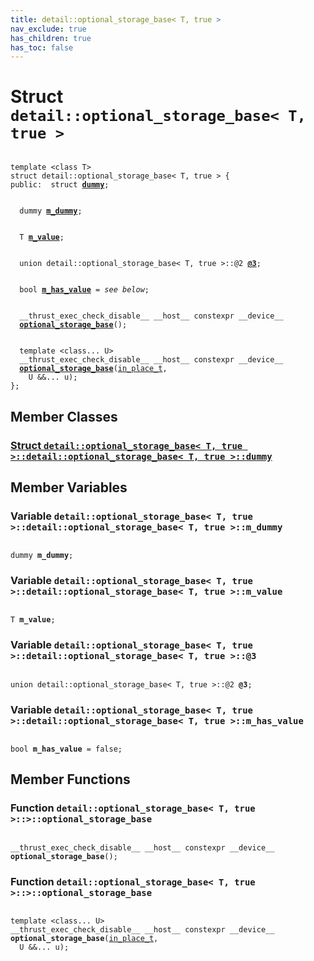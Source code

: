 ```yaml
---
title: detail::optional_storage_base< T, true >
nav_exclude: true
has_children: true
has_toc: false
---
```


# Struct `detail::optional_storage_base< T, true >`

<code class="doxybook">
<span>template &lt;class T&gt;</span>
<span>struct detail::optional&#95;storage&#95;base&lt; T, true &gt; {</span>
<span>public:</span><span>&nbsp;&nbsp;struct <b><a href="/thrust/api/classes/structdetail_1_1optional__storage__base_3_01t_00_01true_01_4_1_1dummy.html">dummy</a></b>;</span>
<br>
<span>&nbsp;&nbsp;dummy <b><a href="/thrust/api/classes/structdetail_1_1optional__storage__base_3_01t_00_01true_01_4.html#variable-m_dummy">m&#95;dummy</a></b>;</span>
<br>
<span>&nbsp;&nbsp;T <b><a href="/thrust/api/classes/structdetail_1_1optional__storage__base_3_01t_00_01true_01_4.html#variable-m_value">m&#95;value</a></b>;</span>
<br>
<span>&nbsp;&nbsp;union detail::optional_storage_base< T, true >::@2 <b><a href="/thrust/api/classes/structdetail_1_1optional__storage__base_3_01t_00_01true_01_4.html#variable-@3">@3</a></b>;</span>
<br>
<span>&nbsp;&nbsp;bool <b><a href="/thrust/api/classes/structdetail_1_1optional__storage__base_3_01t_00_01true_01_4.html#variable-m_has_value">m&#95;has&#95;value</a></b> = <i>see below</i>;</span>
<br>
<span>&nbsp;&nbsp;__thrust_exec_check_disable__ __host__ constexpr __device__ </span><span>&nbsp;&nbsp;<b><a href="/thrust/api/classes/structdetail_1_1optional__storage__base_3_01t_00_01true_01_4.html#function-optional_storage_base">optional&#95;storage&#95;base</a></b>();</span>
<br>
<span>&nbsp;&nbsp;template &lt;class... U&gt;</span>
<span>&nbsp;&nbsp;__thrust_exec_check_disable__ __host__ constexpr __device__ </span><span>&nbsp;&nbsp;<b><a href="/thrust/api/classes/structdetail_1_1optional__storage__base_3_01t_00_01true_01_4.html#function-optional_storage_base">optional&#95;storage&#95;base</a></b>(<a href="/thrust/api/classes/structin__place__t.html">in_place_t</a>,</span>
<span>&nbsp;&nbsp;&nbsp;&nbsp;U &&... u);</span>
<span>};</span>
</code>

## Member Classes

<h3 id="struct-detail::optional_storage_base< T, true >::dummy">
<a href="/thrust/api/classes/structdetail_1_1optional__storage__base_3_01t_00_01true_01_4_1_1dummy.html">Struct <code>detail::optional&#95;storage&#95;base&lt; T, true &gt;::detail::optional&#95;storage&#95;base&lt; T, true &gt;::dummy</code>
</a>
</h3>


## Member Variables

<h3 id="variable-m_dummy">
Variable <code>detail::optional&#95;storage&#95;base&lt; T, true &gt;::detail::optional&#95;storage&#95;base&lt; T, true &gt;::m&#95;dummy</code>
</h3>

<code class="doxybook">
<span>dummy <b>m_dummy</b>;</span></code>
<h3 id="variable-m_value">
Variable <code>detail::optional&#95;storage&#95;base&lt; T, true &gt;::detail::optional&#95;storage&#95;base&lt; T, true &gt;::m&#95;value</code>
</h3>

<code class="doxybook">
<span>T <b>m_value</b>;</span></code>
<h3 id="variable-@3">
Variable <code>detail::optional&#95;storage&#95;base&lt; T, true &gt;::detail::optional&#95;storage&#95;base&lt; T, true &gt;::@3</code>
</h3>

<code class="doxybook">
<span>union detail::optional_storage_base< T, true >::@2 <b>@3</b>;</span></code>
<h3 id="variable-m_has_value">
Variable <code>detail::optional&#95;storage&#95;base&lt; T, true &gt;::detail::optional&#95;storage&#95;base&lt; T, true &gt;::m&#95;has&#95;value</code>
</h3>

<code class="doxybook">
<span>bool <b>m_has_value</b> = false;</span></code>

## Member Functions

<h3 id="function-optional_storage_base">
Function <code>detail::optional&#95;storage&#95;base&lt; T, true &gt;::&gt;::optional&#95;storage&#95;base</code>
</h3>

<code class="doxybook">
<span>__thrust_exec_check_disable__ __host__ constexpr __device__ </span><span><b>optional_storage_base</b>();</span></code>
<h3 id="function-optional_storage_base">
Function <code>detail::optional&#95;storage&#95;base&lt; T, true &gt;::&gt;::optional&#95;storage&#95;base</code>
</h3>

<code class="doxybook">
<span>template &lt;class... U&gt;</span>
<span>__thrust_exec_check_disable__ __host__ constexpr __device__ </span><span><b>optional_storage_base</b>(<a href="/thrust/api/classes/structin__place__t.html">in_place_t</a>,</span>
<span>&nbsp;&nbsp;U &&... u);</span></code>

